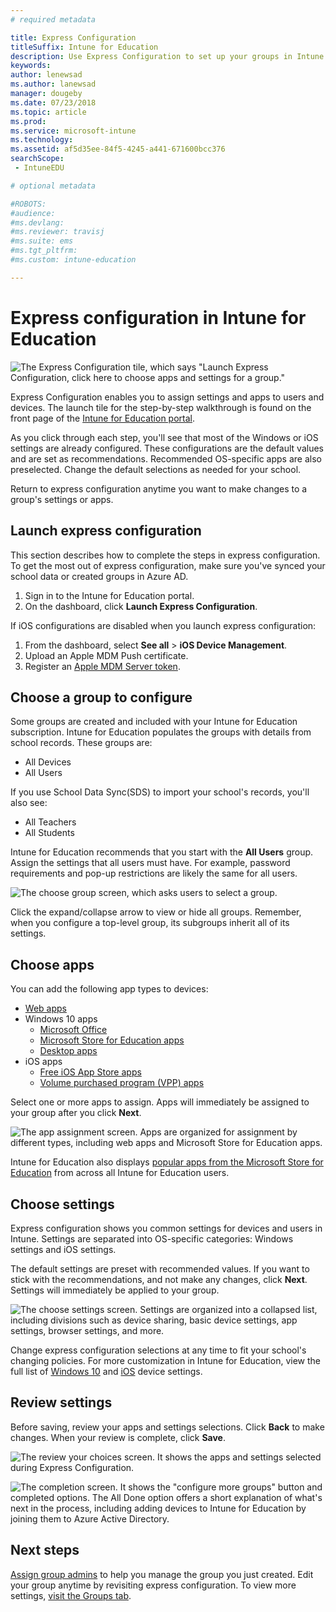 ```yaml
---
# required metadata

title: Express Configuration
titleSuffix: Intune for Education
description: Use Express Configuration to set up your groups in Intune for Education.
keywords:
author: lenewsad
ms.author: lanewsad
manager: dougeby
ms.date: 07/23/2018
ms.topic: article
ms.prod:
ms.service: microsoft-intune
ms.technology:
ms.assetid: af5d35ee-84f5-4245-a441-671600bcc376
searchScope:
 - IntuneEDU

# optional metadata

#ROBOTS:
#audience:
#ms.devlang:
#ms.reviewer: travisj
#ms.suite: ems
#ms.tgt_pltfrm:
#ms.custom: intune-education

---
```


# Express configuration in Intune for Education

  ![The Express Configuration tile, which says "Launch Express Configuration, click here to choose apps and settings for a group."](./media/express-config-001-launch-tile.png)

Express Configuration enables you to assign settings and apps to users and devices. The launch tile for the step-by-step walkthrough is found on the front page of the [Intune for Education portal](https://intuneeducation.portal.azure.com). 

As you click through each step, you'll see that most of the Windows or iOS settings are already configured. These configurations are the default values and are set as recommendations. Recommended OS-specific apps are also preselected. Change the default selections as needed for your school. 

Return to express configuration anytime you want to make changes to a group's settings or apps. 

## Launch express configuration
This section describes how to complete the steps in express configuration. To get the most out of express configuration, make sure you've synced your school data or created groups in Azure AD. 

1. Sign in to the Intune for Education portal.
2. On the dashboard, click **Launch Express Configuration**.  

If iOS configurations are disabled when you launch express configuration:  
1. From the dashboard, select **See all** > **iOS Device Management**.
2. Upload an Apple MDM Push certificate.
3. Register an [Apple MDM Server token](setup-ios-device-management.md).

## Choose a group to configure

Some groups are created and included with your Intune for Education subscription. Intune for Education populates the groups with details from school records. These groups are:  

 * All Devices  
 * All Users  
 
If you use School Data Sync(SDS) to import your school's records, you'll also see:  

 * All Teachers  
 * All Students  

Intune for Education recommends that you start with the **All Users** group. Assign the settings that all users must have. For example, password requirements and pop-up restrictions are likely the same for all users.

  ![The choose group screen, which asks users to select a group.](./media/express-config-004-choose-group.png)

Click the expand/collapse arrow to view or hide all groups. Remember, when you configure a top-level group, its subgroups inherit all of its settings.

## Choose apps

You can add the following app types to devices:
* [Web apps](add-web-apps-edu.md)
* Windows 10 apps
    * [Microsoft Office](install-office.md)
    * [Microsoft Store for Education apps](acquire-store-apps.md)
    * [Desktop apps](add-desktop-apps-edu.md)
* iOS apps
    * [Free iOS App Store apps](add-apps-ios.md)
    * [Volume purchased program (VPP) apps](add-vpp-apps-ios.md)

Select one or more apps to assign. Apps will immediately be assigned to your group after you click **Next**.

  ![The app assignment screen. Apps are organized for assignment by different types, including web apps and Microsoft Store for Education apps.](./media/express-config-005-choose-apps.png)

Intune for Education also displays [popular apps from the Microsoft Store for Education](add-popular-apps-edu.md) from across all Intune for Education users.


## Choose settings
Express configuration shows you common settings for devices and users in Intune. Settings are separated into OS-specific categories: Windows settings and iOS settings.

The default settings are preset with recommended values. If you want to stick with the recommendations, and not make any changes, click **Next**. Settings will immediately be applied to your group. 

  ![The choose settings screen. Settings are organized into a collapsed list, including divisions such as device sharing, basic device settings, app settings, browser settings, and more.](./media/express-config-006-choose-settings.png)


Change express configuration selections at any time to fit your school's changing policies. For more customization in Intune for Education, view the full list of [Windows 10](all-edu-settings-windows.md) and [iOS](all-edu-settings-ios.md) device settings.

## Review settings

Before saving, review your apps and settings selections. Click **Back** to make changes. When your review is complete, click **Save**.

 ![The review your choices screen. It shows the apps and settings selected during Express Configuration.](./media/express-config-007-save-changes.png)  

  ![The completion screen. It shows the "configure more groups" button and completed options. The All Done option offers a short explanation of what's next in the process, including adding devices to Intune for Education by joining them to Azure Active Directory.](./media/express-config-008-all-done.png)

## Next steps
[Assign group admins](group-admin-delegate.md) to help you manage the group you just created. Edit your group anytime by revisiting express configuration. To view more settings, [visit the Groups tab](create-groups.md).

